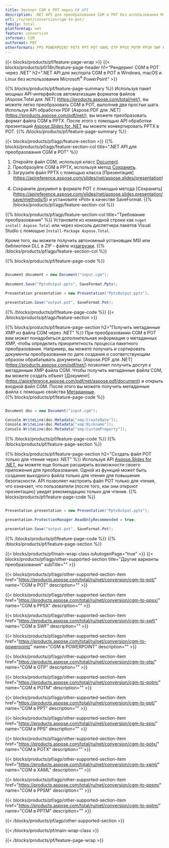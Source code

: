 ```yaml
---
title: Экспорт CGM в POT через C# API
description: .NET API для преобразования CGM в POT без использования Microsoft Word
url: /ru/net/conversion/cgm-to-pot/
family: total
platformtag: net
feature: conversion
informat: CGM
outformat: POT
otherformats: PPS POWERPOINT POTX PPT POT XAML OTP PPSX POTM PPSM SWF PPTM
---
```

{{< blocks/products/pf/feature-page-wrap >}}
{{< blocks/products/pf/i18n/feature-page-header h1="Рендеринг CGM в POT через .NET" h2=".NET API для экспорта CGM в POT в Windows, macOS и Linux без использования Microsoft<sup>&reg;</sup> PowerPoint" >}}

{{% blocks/products/pf/feature-page-summary %}}
Используя пакет мощных API-интерфейсов автоматизации форматов файлов [Aspose.Total для .NET] (https://products.aspose.com/total/net/), вы можете легко преобразовать CGM в POT, выполнив два простых шага. Используя API обработки PDF [Aspose.PDF для .NET] (https://products.aspose.com/pdf/net/), вы можете преобразовать формат файла CGM в PPTX. После этого с помощью API обработки презентаций [Aspose.Slides for .NET](https://products.aspose.com/slides/net/) вы можете конвертировать PPTX в POT.
{{% /blocks/products/pf/feature-page-summary  %}}

{{< blocks/products/pf/agp/feature-section >}}
{{% blocks/products/pf/agp/feature-section-col title=".NET API для преобразования CGM в POT" %}}
1. Откройте файл CGM, используя класс [Document](https://apireference.aspose.com/pdf/net/aspose.pdf/document).
2. Преобразуйте CGM в PPTX, используя метод [Сохранить](https://apireference.aspose.com/pdf/net/aspose.pdf.document/save/methods/5).
3. Загрузите файл PPTX с помощью класса [Презентация] (https://apireference.aspose.com/slides/net/aspose.slides/presentation).
4. Сохраните документ в формате POT с помощью метода [Сохранить] (https://apireference.aspose.com/slides/net/aspose.slides.presentation/save/methods/5) и установите «Pot» в качестве SaveFormat.
{{% /blocks/products/pf/agp/feature-section-col %}}

{{% blocks/products/pf/agp/feature-section-col title="Требование преобразования" %}}
Установите из командной строки как ```nuget install Aspose.Total``` или через консоль диспетчера пакетов Visual Studio с помощью ```Install-Package Aspose.Total```.

Кроме того, вы можете получить автономный установщик MSI или библиотеки DLL в ZIP - файле из[загрузки](https://downloads.aspose.com/total/net).
{{% /blocks/products/pf/agp/feature-section-col %}}

{{% blocks/products/pf/feature-page-code %}}

```cs

Document document = new Document("input.cgm");
 
document.Save("PptxOutput.pptx", SaveFormat.Pptx); 

Presentation presentation = new Presentation("PptxOutput.pptx");

presentation.Save("output.pot", SaveFormat.Pot);   
```
{{% /blocks/products/pf/feature-page-code %}}
{{< /blocks/products/pf/agp/feature-section >}}

{{% blocks/products/pf/feature-page-section  h2="Получить метаданные XMP из файла CGM через .NET" %}}
При преобразовании CGM в POT вам может понадобиться дополнительная информация о метаданных XMP, чтобы определить приоритетность процесса пакетного преобразования. Например, вы можете получать и сортировать документы преобразования по дате создания и соответствующим образом обрабатывать документы. [Aspose.PDF для .NET] (https://products.aspose.com/pdf/net/) позволяет получить доступ к метаданным XMP файла CGM. Чтобы получить метаданные файла CGM, вы можете создать объект [Документ] (https://apireference.aspose.com/pdf/net/aspose.pdf/document) и открыть входной файл CGM. После этого вы можете получить метаданные файла с помощью свойства [Метаданные](https://apireference.aspose.com/pdf/net/aspose.pdf/document/properties/metadata).  
{{% blocks/products/pf/feature-page-code %}}

```cs

Document doc = new Document("input.cgm");

Console.WriteLine(doc.Metadata["xmp:CreateDate"]);
Console.WriteLine(doc.Metadata["xmp:Nickname"]);
Console.WriteLine(doc.Metadata["xmp:CustomProperty"]);
```
{{% /blocks/products/pf/feature-page-code  %}}
{{% /blocks/products/pf/feature-page-section %}}

{{% blocks/products/pf/feature-page-section  h2="Создать файл POT только для чтения через .NET" %}}
Используя API [Aspose.Slides for .NET](https://products.aspose.com/slides/net/), вы можете еще больше расширить возможности своего приложения для преобразования. Одной из функций может быть создание выходного файла только для чтения для повышения безопасности. API позволяет настроить файл POT только для чтения, что означает, что пользователи (после того, как они откроют презентацию) увидят рекомендацию только для чтения. 
{{% blocks/products/pf/feature-page-code %}}

```cs

Presentation presentation = new Presentation("PptxOutput.pptx");

presentation.ProtectionManager.ReadOnlyRecommended = true;

presentation.Save("output.pot", SaveFormat.Pot);     
```
{{% /blocks/products/pf/feature-page-code  %}}
{{% /blocks/products/pf/feature-page-section %}}

{{< blocks/products/pf/main-wrap-class isAutogenPage="true" >}}
{{< blocks/products/pf/agp/other-supported-section title="Другие варианты преобразования" subTitle="" >}}

{{< blocks/products/pf/agp/other-supported-section-item href="https://products.aspose.com/total/ru/net/conversion/cgm-to-pot/" name="CGM в POT" description="" >}}

{{< blocks/products/pf/agp/other-supported-section-item href="https://products.aspose.com/total/ru/net/conversion/cgm-to-ppsx/" name="CGM в PPSX" description="" >}}

{{< blocks/products/pf/agp/other-supported-section-item href="https://products.aspose.com/total/ru/net/conversion/cgm-to-swf/" name="CGM в SWF" description="" >}}

{{< blocks/products/pf/agp/other-supported-section-item href="https://products.aspose.com/total/ru/net/conversion/cgm-to-powerpoint/" name="CGM в POWERPOINT" description="" >}}

{{< blocks/products/pf/agp/other-supported-section-item href="https://products.aspose.com/total/ru/net/conversion/cgm-to-otp/" name="CGM в OTP" description="" >}}

{{< blocks/products/pf/agp/other-supported-section-item href="https://products.aspose.com/total/ru/net/conversion/cgm-to-potm/" name="CGM в POTM" description="" >}}

{{< blocks/products/pf/agp/other-supported-section-item href="https://products.aspose.com/total/ru/net/conversion/cgm-to-ppt/" name="CGM в PPT" description="" >}}

{{< blocks/products/pf/agp/other-supported-section-item href="https://products.aspose.com/total/ru/net/conversion/cgm-to-pps/" name="CGM в PPS" description="" >}}

{{< blocks/products/pf/agp/other-supported-section-item href="https://products.aspose.com/total/ru/net/conversion/cgm-to-potx/" name="CGM в POTX" description="" >}}

{{< blocks/products/pf/agp/other-supported-section-item href="https://products.aspose.com/total/ru/net/conversion/cgm-to-xaml/" name="CGM в XAML" description="" >}}

{{< blocks/products/pf/agp/other-supported-section-item href="https://products.aspose.com/total/ru/net/conversion/cgm-to-ppsm/" name="CGM в PPSM" description="" >}}

{{< blocks/products/pf/agp/other-supported-section-item href="https://products.aspose.com/total/ru/net/conversion/cgm-to-pptm/" name="CGM в PPTM" description="" >}}



{{< /blocks/products/pf/agp/other-supported-section >}}

{{< /blocks/products/pf/main-wrap-class >}}

{{< /blocks/products/pf/feature-page-wrap >}}